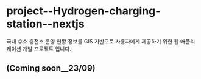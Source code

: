 # project--Hydrogen-charging-station--nextjs
국내 수소 충전소 운영 현황 정보를 GIS 기반으로 사용자에게 제공하기 위한 웹 애플리케이션 개발 프로젝트 입니다.


## (Coming soon__23/09)
